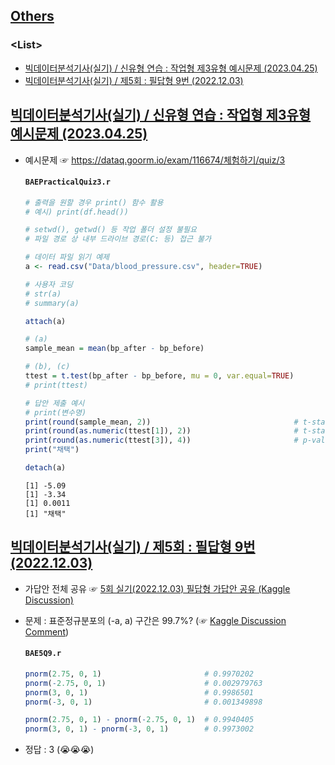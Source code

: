 ## [Others](../README.md#others)

### \<List>

  - [빅데이터분석기사(실기) / 신유형 연습 : 작업형 제3유형 예시문제 (2023.04.25)](#빅데이터분석기사실기--신유형-연습--작업형-제3유형-예시문제-20230425)
  - [빅데이터분석기사(실기) / 제5회 : 필답형 9번 (2022.12.03)](#빅데이터분석기사실기--제5회--필답형-9번-20221203)


## [빅데이터분석기사(실기) / 신유형 연습 : 작업형 제3유형 예시문제 (2023.04.25)](#list)

- 예시문제 ☞ https://dataq.goorm.io/exam/116674/체험하기/quiz/3

  #### `BAEPracticalQuiz3.r`
  ```r
  # 출력을 원할 경우 print() 함수 활용
  # 예시) print(df.head())

  # setwd(), getwd() 등 작업 폴더 설정 불필요
  # 파일 경로 상 내부 드라이브 경로(C: 등) 접근 불가

  # 데이터 파일 읽기 예제
  a <- read.csv("Data/blood_pressure.csv", header=TRUE)

  # 사용자 코딩
  # str(a)
  # summary(a)

  attach(a)

  # (a)
  sample_mean = mean(bp_after - bp_before)

  # (b), (c)
  ttest = t.test(bp_after - bp_before, mu = 0, var.equal=TRUE)
  # print(ttest)

  # 답안 제출 예시
  # print(변수명)
  print(round(sample_mean, 2))                                # t-statistic = -5.09
  print(round(as.numeric(ttest[1]), 2))                       # t-statistic = -5.09
  print(round(as.numeric(ttest[3]), 4))                       # p-value = 0.0011 < 0.05
  print("채택")

  detach(a)
  ```
  ```
  [1] -5.09
  [1] -3.34
  [1] 0.0011
  [1] "채택"
  ```


## [빅데이터분석기사(실기) / 제5회 : 필답형 9번 (2022.12.03)](#list)

- 가답안 전체 공유 ☞ [5회 실기(2022.12.03) 필답형 가답안 공유 (Kaggle Discussion)](https://www.kaggle.com/datasets/agileteam/bigdatacertificationkr/discussion/370155)

- 문제 : 표준정규분포의 (-a, a) 구간은 99.7%? (☞ [Kaggle Discussion Comment](https://www.kaggle.com/datasets/agileteam/bigdatacertificationkr/discussion/370155#2055310))

  #### `BAE5Q9.r`
  ```r
  pnorm(2.75, 0, 1)                       # 0.9970202
  pnorm(-2.75, 0, 1)                      # 0.002979763
  pnorm(3, 0, 1)                          # 0.9986501
  pnorm(-3, 0, 1)                         # 0.001349898

  pnorm(2.75, 0, 1) - pnorm(-2.75, 0, 1)  # 0.9940405
  pnorm(3, 0, 1) - pnorm(-3, 0, 1)        # 0.9973002
  ```

- 정답 : 3 (:sob::sob::sob:)